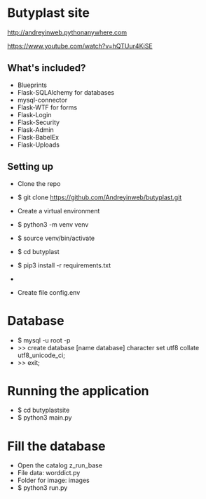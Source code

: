 # Butyplast site

<http://andreyinweb.pythonanywhere.com>

<https://www.youtube.com/watch?v=hQTUur4KiSE>

## What's included?

* Blueprints
* Flask-SQLAlchemy for databases
* mysql-connector
* Flask-WTF for forms
* Flask-Login
* Flask-Security
* Flask-Admin
* Flask-BabelEx
* Flask-Uploads

## Setting up

* Clone the repo
* $ git clone <https://github.com/Andreyinweb/butyplast.git>
* Create a virtual environment
* $ python3 -m venv venv
* $ source venv/bin/activate
* $ cd butyplast
* $ pip3 install -r requirements.txt
*

* Сreate file config.env

# Database

* $ mysql -u root -p
* \>>  create database [name database] character set utf8 collate utf8_unicode_ci;
* \>>  exit;

# Running the application

* $ cd butyplastsite
* $ python3 main.py

# Fill the database

* Open the catalog z_run_base
* File data: worddict.py
* Folder for image: images
* $ python3 run.py